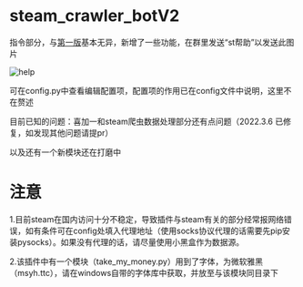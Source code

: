 # steam_crawler_botV2
指令部分，与[第一版](https://github.com/half-ghost/steam_crawler_bot)基本无异，新增了一些功能，在群里发送“st帮助”以发送此图片

![help](https://user-images.githubusercontent.com/55418764/155833576-86e57da8-4814-457a-a71c-159c9ba0eb5b.png)

可在config.py中查看编辑配置项，配置项的作用已在config文件中说明，这里不在赘述

目前已知的问题：喜加一和steam爬虫数据处理部分还有点问题（2022.3.6 已修复，如发现其他问题请提pr）

以及还有一个新模块还在打磨中

# 注意
1.目前steam在国内访问十分不稳定，导致插件与steam有关的部分经常报网络错误，如有条件可在config处填入代理地址（使用socks协议代理的话需要先pip安装pysocks）。如果没有代理的话，请尽量使用小黑盒作为数据源。

2.该插件中有一个模块（take_my_money.py）用到了字体，为微软雅黑（msyh.ttc），请在windows自带的字体库中获取，并放至与该模块同目录下
